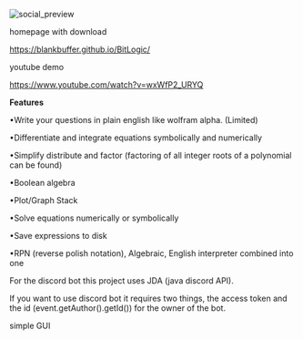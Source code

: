 ![social_preview](https://user-images.githubusercontent.com/64857525/151658494-dcdd518e-cb50-44c8-b649-209eb8453767.jpeg)

homepage with download

https://blankbuffer.github.io/BitLogic/

youtube demo

https://www.youtube.com/watch?v=wxWfP2_URYQ

**Features**

•Write your questions in plain english like wolfram alpha. (Limited)

•Differentiate and integrate equations symbolically and numerically

•Simplify distribute and factor (factoring of all integer roots of a polynomial can be found)

•Boolean algebra

•Plot/Graph Stack

•Solve equations numerically or symbolically

•Save expressions to disk

•RPN (reverse polish notation), Algebraic, English interpreter combined into one


For the discord bot this project uses JDA (java discord API).

If you want to use discord bot it requires two things, the access token and the id (event.getAuthor().getId()) for the owner of the bot.

simple GUI
